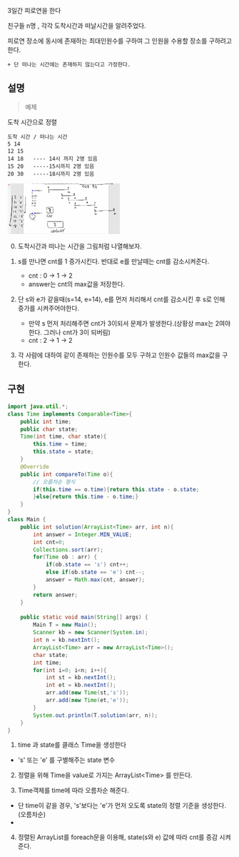 3일간 피로연을 한다

친구들 n명 , 각각 도착시간과 떠날시간을 알려주었다.

피로연 장소에 동시에 존재하는 최대인원수를 구하여 그 인원을 수용할 장소를 구하려고 한다.

    + 단 떠나는 시간에는 존재하지 않는다고 가정한다.

## 설명

> 예제

도착 시간으로 정렬
```
도착 시간 / 떠나는 시간
5 14
12 15
14 18   ---- 14시 까지 2명 있음
15 20   -----15시까지 2명 있음
20 30   -----18시까지 2명 있음
```
<img src ="https://github.com/steadykyu/TIL/blob/master/Algorithm/%EC%9E%90%EB%B0%94%EC%95%8C%EA%B3%A0%EB%A6%AC%EC%A6%98_%EC%9D%B8%ED%94%84%EB%9F%B0/9.GreedyAlgorithm/img/3_1.png" width="50%" height="50%">

0. 도착시간과 떠나는 시간을 그림처럼 나열해보자.

1. s를 만나면 cnt를 1 증가시킨다. 반대로 e를 만날때는 cnt를 감소시켜준다.
    + cnt : 0 &rarr; 1 &rarr; 2
    + answer는 cnt의 max값을 저장한다.

2. 단 s와 e가 같을때(s=14, e=14), e를 먼저 처리해서 cnt를 감소시킨 후 s로 인해 증가를 시켜주어야한다.
    + 만약 s 먼저 처리해주면 cnt가 3이되서 문제가 발생한다.(상황상 max는 2여야 한다. 그러나 cnt가 3이 되버림)
    + cnt : 2 &rarr; 1 &rarr; 2

3. 각 사람에 대하여 같이 존재하는 인원수를 모두 구하고
인원수 값들의 max값을 구한다.

## 구현
```java
import java.util.*;
class Time implements Comparable<Time>{
    public int time;
    public char state;
    Time(int time, char state){
        this.time = time;
        this.state = state;
    }
    @Override
    public int compareTo(Time o){
        // 오름차순 형식
        if(this.time == o.time){return this.state - o.state;
        }else{return this.time - o.time;}
    }
}
class Main {
    public int solution(ArrayList<Time> arr, int n){
        int answer = Integer.MIN_VALUE;
        int cnt=0;
        Collections.sort(arr);
        for(Time ob : arr) {
            if(ob.state == 's') cnt++;
            else if(ob.state == 'e') cnt--;
            answer = Math.max(cnt, answer);
        }
        return answer;
    }

    public static void main(String[] args) {
        Main T = new Main();
        Scanner kb = new Scanner(System.in);
        int n = kb.nextInt();
        ArrayList<Time> arr = new ArrayList<Time>();
        char state;
        int time;
        for(int i=0; i<n; i++){
            int st = kb.nextInt();
            int et = kb.nextInt();
            arr.add(new Time(st,'s'));
            arr.add(new Time(et,'e'));
        }
        System.out.println(T.solution(arr, n));
    }
}
```
1. time 과 state를 클래스 Time을 생성한다
+ 's' 또는 'e' 를 구별해주는 state 변수

2. 정렬을 위해 Time을 value로 가지는 ArrayList<Time\> 를 만든다.

3. Time객체를 time에 따라 오름차순 해준다. 
+ 단 time이 같을 경우, 's'보다는 'e'가 먼저 오도록 state의 정렬 기준을 생성한다.(오름차순)
+ 

4. 정렬된 ArrayList를 foreach문을 이용해, state(s와 e) 값에 따라 cnt를 증감 시켜준다.